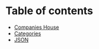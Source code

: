 # Table of contents

* [Companies House](README.md)
* [Categories](categories.md)
* [JSON](json.md)
